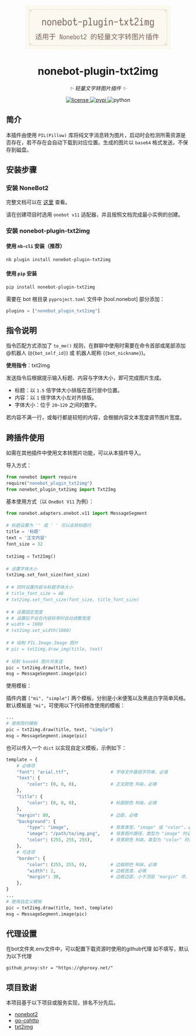 <!-- markdownlint-disable MD033 MD036 MD041-->
<p align="center">
  <img src="https://github.com/mobyw/images/raw/main/Screenshots/nonebot-plugin-txt2img.png" width="400px"/>
</p>

<div align="center">

# nonebot-plugin-txt2img

_✨ 轻量文字转图片插件 ✨_

</div>

<p align="center">
  <a href="https://raw.githubusercontent.com/mobyw/nonebot-plugin-txt2img/master/LICENSE">
    <img src="https://img.shields.io/github/license/mobyw/nonebot-plugin-txt2img.svg" alt="license">
  </a>
  <a href="https://pypi.python.org/pypi/nonebot-plugin-txt2img">
    <img src="https://img.shields.io/pypi/v/nonebot-plugin-txt2img.svg" alt="pypi">
  </a>
  <img src="https://img.shields.io/badge/python-3.9+-blue.svg" alt="python">
</p>

## 简介

本插件由使用 `PIL(Pillow)` 库将纯文字消息转为图片，启动时会检测所需资源是否存在，若不存在会自动下载到对应位置。生成的图片以 `base64` 格式发送，不保存到磁盘。

## 安装步骤

### 安装 NoneBot2

完整文档可以在 [这里](https://v2.nonebot.dev/) 查看。

请在创建项目时选用 `onebot v11` 适配器，并且按照文档完成最小实例的创建。

### 安装 nonebot-plugin-txt2img

#### 使用 `nb-cli` 安装（推荐）

```bash
nb plugin install nonebot-plugin-txt2img
```

#### 使用 `pip` 安装

```bash
pip install nonebot-plugin-txt2img
```

需要在 bot 根目录 `pyproject.toml` 文件中 [tool.nonebot] 部分添加：

```python
plugins = ["nonebot_plugin_txt2img"]
```

## 指令说明

指令匹配方式添加了 `to_me()` 规则，在群聊中使用时需要在命令首部或尾部添加 @机器人 (`@{bot_self_id}`) 或 机器人昵称 (`{bot_nickname}`)。

**使用指令**：txt2img

发送指令后根据提示输入标题、内容与字体大小，即可完成图片生成。

* 标题：以 `1.5` 倍字体大小排版在首行居中位置。
* 内容：以 `1` 倍字体大小左对齐排版。
* 字体大小：位于 `20~120` 之间的数字。

若内容不满一行，或每行都是较短的内容，会根据内容文本宽度调节图片宽度。

## 跨插件使用

如需在其他插件中使用文本转图片功能，可以从本插件导入。

导入方式：

```python
from nonebot import require
require("nonebot_plugin_txt2img")
from nonebot_plugin_txt2img import Txt2Img
```

基本使用方式（以 `OneBot V11` 为例）：

```python
from nonebot.adapters.onebot.v11 import MessageSegment

# 标题设置为 '' 或 ' ' 可以去除标题行
title = '标题'
text = '正文内容'
font_size = 32

txt2img = Txt2Img()

# 设置字体大小
txt2img.set_font_size(font_size)

# # 同时设置内容与标题字体大小
# title_font_size = 48
# txt2img.set_font_size(font_size, title_font_size)

# # 设置固定宽度
# # 设置后不会在内容较窄时自动调整宽度
# width = 1080
# txt2img.set_width(1080)

# # 绘制 PIL.Image.Image 图片
# pic = txt2img.draw_img(title, text)

# 绘制 base64 图片并发送
pic = txt2img.draw(title, text)
msg = MessageSegment.image(pic)
```

使用模板：

插件内置 `["mi", "simple"]` 两个模板，分别是小米便笺以及黑底白字简单风格。默认模板是 `"mi"`，可使用以下代码修改使用的模板：

```python
...
# 使用简约模板
pic = txt2img.draw(title, text, "simple")
msg = MessageSegment.image(pic)
```

也可以传入一个 `dict` 以实现自定义模板，示例如下：

```python
template = {
    # 必填项
    "font": "arial.ttf",                # 字体文件路径字符串，必填
    "text": {
        "color": (0, 0, 0),             # 正文颜色 RGB，必填
    },
    "title": {
        "color": (0, 0, 0),             # 标题颜色 RGB，必填
    },
    "margin": 80,                       # 边距，必填
    "background": {
        "type": "image",                # 背景类型，"image" 或 "color"，必填
        "image": "/path/to/img.png",    # 背景图片路径，类型为 "image" 时必填
        "color": (255, 255, 255),       # 背景颜色 RGB，类型为 "color" 时必填
    },
    # 可选项
    "border": {
        "color": (255, 255, 0),         # 边框颜色 RGB，必填
        "width": 2,                     # 边框宽度，必填
        "margin": 30,                   # 边框边距，小于顶层 "margin" 项，必填
    },
}
...
# 使用自定义模板
pic = txt2img.draw(title, text, template)
msg = MessageSegment.image(pic)
```

## 代理设置

在bot文件夹.env文件中，可以配置下载资源时使用的github代理
如不填写，默认为以下代理

    github_proxy:str = "https://ghproxy.net/"

## 项目致谢

本项目基于以下项目或服务实现，排名不分先后。

* [nonebot2](https://github.com/nonebot/nonebot2)
* [go-cqhttp](https://github.com/Mrs4s/go-cqhttp)
* [txt2img](https://github.com/taseikyo/txt2img)
